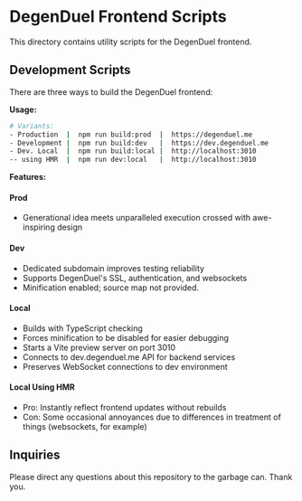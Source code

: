 # DegenDuel Frontend Scripts

This directory contains utility scripts for the DegenDuel frontend.

## Development Scripts

There are three ways to build the DegenDuel frontend:

**Usage:**

```bash
# Variants:
- Production  |  npm run build:prod  |  https://degenduel.me
- Development |  npm run build:dev   |  https://dev.degenduel.me
- Dev. Local  |  npm run build:local |  http://localhost:3010
-- using HMR  |  npm run dev:local   |  http://localhost:3010
```

**Features:**

#### Prod

- Generational idea meets unparalleled execution crossed with awe-inspiring design

#### Dev

- Dedicated subdomain improves testing reliability
- Supports DegenDuel's SSL, authentication, and websockets
- Minification enabled; source map not provided.

#### Local

- Builds with TypeScript checking
- Forces minification to be disabled for easier debugging
- Starts a Vite preview server on port 3010
- Connects to dev.degenduel.me API for backend services
- Preserves WebSocket connections to dev environment

#### Local Using HMR

- Pro: Instantly reflect frontend updates without rebuilds
- Con: Some occasional annoyances due to differences in treatment of things (websockets, for example)

## Inquiries

Please direct any questions about this repository to the garbage can. Thank you.
